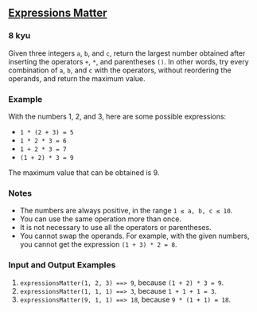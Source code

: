 <h2><a href=https://www.codewars.com/kata/5ae62fcf252e66d44d00008e/train/csharp target="_blank">Expressions Matter</a></h2><h3>8 kyu</h3><p>Given three integers <code>a</code>, <code>b</code>, and <code>c</code>, return the largest number obtained after inserting the operators <code>+</code>, <code>*</code>, and parentheses <code>()</code>. In other words, try every combination of <code>a</code>, <code>b</code>, and <code>c</code> with the operators, without reordering the operands, and return the maximum value.</p><h3 id="example">Example</h3><p>With the numbers 1, 2, and 3, here are some possible expressions:</p><ul><li><code>1 * (2 + 3) = 5</code></li><li><code>1 * 2 * 3 = 6</code></li><li><code>1 + 2 * 3 = 7</code></li><li><code>(1 + 2) * 3 = 9</code></li></ul><p>The maximum value that can be obtained is 9.</p><h3 id="notes">Notes</h3><ul><li>The numbers are always positive, in the range <code>1 ≤ a, b, c ≤ 10</code>.</li><li>You can use the same operation more than once.</li><li>It is not necessary to use all the operators or parentheses.</li><li>You cannot swap the operands. For example, with the given numbers, you cannot get the expression <code>(1 + 3) * 2 = 8</code>.</li></ul><h3 id="input-and-output-examples">Input and Output Examples</h3><ol><li><code>expressionsMatter(1, 2, 3) ==&gt; 9</code>, because <code>(1 + 2) * 3 = 9</code>.</li><li><code>expressionsMatter(1, 1, 1) ==&gt; 3</code>, because <code>1 + 1 + 1 = 3</code>.</li><li><code>expressionsMatter(9, 1, 1) ==&gt; 18</code>, because <code>9 * (1 + 1) = 18</code>.</li></ol>